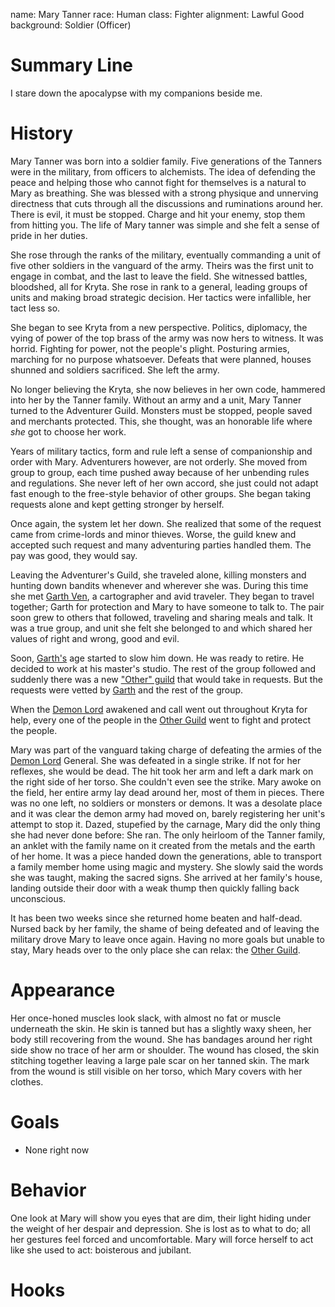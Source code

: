 name: Mary Tanner
race: Human
class: Fighter
alignment: Lawful Good
background: Soldier (Officer)

# Summary Line

I stare down the apocalypse with my companions beside me.

# History

Mary Tanner was born into a soldier family. Five generations of the Tanners were in the military, from officers to alchemists. The idea of defending the peace and helping those who cannot fight for themselves is a natural to Mary as breathing. She was blessed with a strong physique and unnerving directness that cuts through all the discussions and ruminations around her. There is evil, it must be stopped. Charge and hit your enemy, stop them from hitting you. The life of Mary tanner was simple and she felt a sense of pride in her duties.

She rose through the ranks of the military, eventually commanding a unit of five other soldiers in the vanguard of the army. Theirs was the first unit to engage in combat, and the last to leave the field. She witnessed battles, bloodshed, all for Kryta. She rose in rank to a general, leading groups of units and making broad strategic decision. Her tactics were infallible, her tact less so.

She began to see Kryta from a new perspective. Politics, diplomacy, the vying of power of the top brass of the army was now hers to witness. It was horrid. Fighting for power, not the people's plight. Posturing armies, marching for no purpose whatsoever. Defeats that were planned, houses shunned and soldiers sacrificed. She left the army.

No longer believing the Kryta, she now believes in her own code, hammered into her by the Tanner family. Without an army and a unit, Mary Tanner turned to the Adventurer Guild. Monsters must be stopped, people saved and merchants protected. This, she thought, was an honorable life where *she* got to choose her work.

Years of military tactics, form and rule left a sense of companionship and order with Mary. Adventurers however, are not orderly. She moved from group to group, each time pushed away because of her unbending rules and regulations. She never left of her own accord, she just could not adapt fast enough to the free-style behavior of other groups. She began taking requests alone and kept getting stronger by herself.

Once again, the system let her down. She realized that some of the request came from crime-lords and minor thieves. Worse, the guild knew and accepted such request and many adventuring parties handled them. The pay was good, they would say.

Leaving the Adventurer's Guild, she traveled alone, killing monsters and hunting down bandits whenever and wherever she was. During this time she met [Garth Ven](garth-ven.md), a cartographer and avid traveler. They began to travel together; Garth for protection and Mary to have someone to talk to. The pair soon grew to others that followed, traveling and sharing meals and talk. It was a true group, and unit she felt she belonged to and which shared her values of right and wrong, good and evil.

Soon, [Garth's](garth-ven.md) age started to slow him down. He was ready to retire. He decided to work at his master's studio. The rest of the group followed and suddenly there was a new ["Other" guild](../setting-world/other-guild.md) that would take in requests. But the requests were vetted by [Garth](garth-ven.md) and the rest of the group.

When the [Demon Lord](../setting-world/demon-lord.md) awakened and call went out throughout Kryta for help, every one of the people in the [Other Guild](../setting-world/other-guild.md) went to fight and protect the people.

Mary was part of the vanguard taking charge of defeating the armies of the [Demon Lord](../setting-world/demon-lord.md) General. She was defeated in a single strike. If not for her reflexes, she would be dead. The hit took her arm and left a dark mark on the right side of her torso. She couldn't even see the strike. Mary awoke on the field, her entire army lay dead around her, most of them in pieces. There was no one left, no soldiers or monsters or demons. It was a desolate place and it was clear the demon army had moved on, barely registering her unit's attempt to stop it. Dazed, stupefied by the carnage, Mary did the only thing she had never done before: She ran. The only heirloom of the Tanner family, an anklet with the family name on it created from the metals and the earth of her home. It was a piece handed down the generations, able to transport a family member home using magic and mystery. She slowly said the words she was taught, making the sacred signs. She arrived at her family's house, landing outside their door with a weak thump then quickly falling back unconscious.

It has been two weeks since she returned home beaten and half-dead. Nursed back by her family, the shame of being defeated and of leaving the military drove Mary to leave once again. Having no more goals but unable to stay, Mary heads over to the only place she can relax: the [Other Guild](../setting-world/other-guild.md).


# Appearance

Her once-honed muscles look slack, with almost no fat or muscle underneath the skin. He  skin is tanned but has a slightly waxy sheen, her body still recovering from the wound. She has bandages around her right side show no trace of her arm or shoulder. The wound has closed, the skin stitching together leaving a large pale scar on her tanned skin. The mark from the wound is still visible on her torso, which Mary covers with her clothes. 

# Goals

- None right now

# Behavior


One look at Mary will show you eyes that are dim, their light hiding under the weight of her despair and depression. She is lost as to what to do; all her gestures feel forced and uncomfortable. Mary will force herself to act like she used to act: boisterous and jubilant.


# Hooks


<!--  LocalWords:  Kryta
 -->
